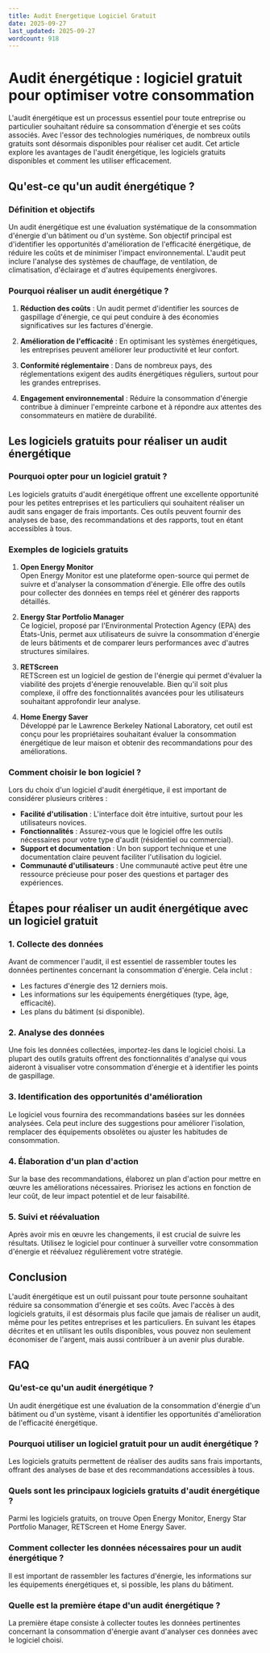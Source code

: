 ```yaml
---
title: Audit Energetique Logiciel Gratuit
date: 2025-09-27
last_updated: 2025-09-27
wordcount: 918
---
```


# Audit énergétique : logiciel gratuit pour optimiser votre consommation

L'audit énergétique est un processus essentiel pour toute entreprise ou particulier souhaitant réduire sa consommation d'énergie et ses coûts associés. Avec l'essor des technologies numériques, de nombreux outils gratuits sont désormais disponibles pour réaliser cet audit. Cet article explore les avantages de l'audit énergétique, les logiciels gratuits disponibles et comment les utiliser efficacement.

## Qu'est-ce qu'un audit énergétique ?

### Définition et objectifs

Un audit énergétique est une évaluation systématique de la consommation d'énergie d'un bâtiment ou d'un système. Son objectif principal est d'identifier les opportunités d'amélioration de l'efficacité énergétique, de réduire les coûts et de minimiser l'impact environnemental. L'audit peut inclure l'analyse des systèmes de chauffage, de ventilation, de climatisation, d'éclairage et d'autres équipements énergivores.

### Pourquoi réaliser un audit énergétique ?

1. **Réduction des coûts** : Un audit permet d'identifier les sources de gaspillage d'énergie, ce qui peut conduire à des économies significatives sur les factures d'énergie.
   
2. **Amélioration de l'efficacité** : En optimisant les systèmes énergétiques, les entreprises peuvent améliorer leur productivité et leur confort.

3. **Conformité réglementaire** : Dans de nombreux pays, des réglementations exigent des audits énergétiques réguliers, surtout pour les grandes entreprises.

4. **Engagement environnemental** : Réduire la consommation d'énergie contribue à diminuer l'empreinte carbone et à répondre aux attentes des consommateurs en matière de durabilité.

## Les logiciels gratuits pour réaliser un audit énergétique

### Pourquoi opter pour un logiciel gratuit ?

Les logiciels gratuits d'audit énergétique offrent une excellente opportunité pour les petites entreprises et les particuliers qui souhaitent réaliser un audit sans engager de frais importants. Ces outils peuvent fournir des analyses de base, des recommandations et des rapports, tout en étant accessibles à tous.

### Exemples de logiciels gratuits

1. **Open Energy Monitor**  
   Open Energy Monitor est une plateforme open-source qui permet de suivre et d'analyser la consommation d'énergie. Elle offre des outils pour collecter des données en temps réel et générer des rapports détaillés.

2. **Energy Star Portfolio Manager**  
   Ce logiciel, proposé par l'Environmental Protection Agency (EPA) des États-Unis, permet aux utilisateurs de suivre la consommation d'énergie de leurs bâtiments et de comparer leurs performances avec d'autres structures similaires.

3. **RETScreen**  
   RETScreen est un logiciel de gestion de l'énergie qui permet d'évaluer la viabilité des projets d'énergie renouvelable. Bien qu'il soit plus complexe, il offre des fonctionnalités avancées pour les utilisateurs souhaitant approfondir leur analyse.

4. **Home Energy Saver**  
   Développé par le Lawrence Berkeley National Laboratory, cet outil est conçu pour les propriétaires souhaitant évaluer la consommation énergétique de leur maison et obtenir des recommandations pour des améliorations.

### Comment choisir le bon logiciel ?

Lors du choix d'un logiciel d'audit énergétique, il est important de considérer plusieurs critères :

- **Facilité d'utilisation** : L'interface doit être intuitive, surtout pour les utilisateurs novices.
- **Fonctionnalités** : Assurez-vous que le logiciel offre les outils nécessaires pour votre type d'audit (résidentiel ou commercial).
- **Support et documentation** : Un bon support technique et une documentation claire peuvent faciliter l'utilisation du logiciel.
- **Communauté d'utilisateurs** : Une communauté active peut être une ressource précieuse pour poser des questions et partager des expériences.

## Étapes pour réaliser un audit énergétique avec un logiciel gratuit

### 1. Collecte des données

Avant de commencer l'audit, il est essentiel de rassembler toutes les données pertinentes concernant la consommation d'énergie. Cela inclut :

- Les factures d'énergie des 12 derniers mois.
- Les informations sur les équipements énergétiques (type, âge, efficacité).
- Les plans du bâtiment (si disponible).

### 2. Analyse des données

Une fois les données collectées, importez-les dans le logiciel choisi. La plupart des outils gratuits offrent des fonctionnalités d'analyse qui vous aideront à visualiser votre consommation d'énergie et à identifier les points de gaspillage.

### 3. Identification des opportunités d'amélioration

Le logiciel vous fournira des recommandations basées sur les données analysées. Cela peut inclure des suggestions pour améliorer l'isolation, remplacer des équipements obsolètes ou ajuster les habitudes de consommation.

### 4. Élaboration d'un plan d'action

Sur la base des recommandations, élaborez un plan d'action pour mettre en œuvre les améliorations nécessaires. Priorisez les actions en fonction de leur coût, de leur impact potentiel et de leur faisabilité.

### 5. Suivi et réévaluation

Après avoir mis en œuvre les changements, il est crucial de suivre les résultats. Utilisez le logiciel pour continuer à surveiller votre consommation d'énergie et réévaluez régulièrement votre stratégie.

## Conclusion

L'audit énergétique est un outil puissant pour toute personne souhaitant réduire sa consommation d'énergie et ses coûts. Avec l'accès à des logiciels gratuits, il est désormais plus facile que jamais de réaliser un audit, même pour les petites entreprises et les particuliers. En suivant les étapes décrites et en utilisant les outils disponibles, vous pouvez non seulement économiser de l'argent, mais aussi contribuer à un avenir plus durable.

## FAQ

### Qu'est-ce qu'un audit énergétique ?

Un audit énergétique est une évaluation de la consommation d'énergie d'un bâtiment ou d'un système, visant à identifier les opportunités d'amélioration de l'efficacité énergétique.

### Pourquoi utiliser un logiciel gratuit pour un audit énergétique ?

Les logiciels gratuits permettent de réaliser des audits sans frais importants, offrant des analyses de base et des recommandations accessibles à tous.

### Quels sont les principaux logiciels gratuits d'audit énergétique ?

Parmi les logiciels gratuits, on trouve Open Energy Monitor, Energy Star Portfolio Manager, RETScreen et Home Energy Saver.

### Comment collecter les données nécessaires pour un audit énergétique ?

Il est important de rassembler les factures d'énergie, les informations sur les équipements énergétiques et, si possible, les plans du bâtiment.

### Quelle est la première étape d'un audit énergétique ?

La première étape consiste à collecter toutes les données pertinentes concernant la consommation d'énergie avant d'analyser ces données avec le logiciel choisi.